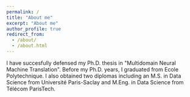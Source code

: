 ```yaml
---
permalink: /
title: "About me"
excerpt: "About me"
author_profile: true
redirect_from: 
  - /about/
  - /about.html
---
```


I have succesfully defensed my Ph.D. thesis in "Multidomain Neural Machine Translation". Before my Ph.D. years, I graduated from Ecole Polytechnique. I also obtained two diplomas including an M.S. in Data Science from Université Paris-Saclay and M.Eng. in Data Science from Télécom ParisTech.

